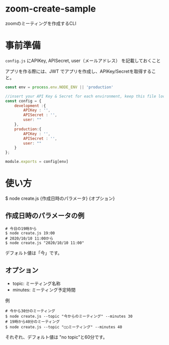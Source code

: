 # zoom-create-sample
zoomのミーティングを作成するCLI

# 事前準備

`config.js` にAPIKey, APISecret, user（メールアドレス） を記載しておくこと

アプリを作る際には、JWT でアプリを作成し、APIKey/Secretを取得すること。


```config.js
const env = process.env.NODE_ENV || 'production'

//insert your API Key & Secret for each environment, keep this file local and never push it to a public repo for security purposes.
const config = {
	development :{
		APIKey : '',
		APISecret : '',
        user: ""
	},
	production:{
		APIKey : '',
		APISecret : '',
        user: ""
	}
};

module.exports = config[env]
```


# 使い方

$ node create.js {作成日時のパラメータ} {オプション}

## 作成日時のパラメータの例

```
# 今日の19時から
$ node create.js 19:00 
# 2020/10/10 11:00から
$ node create.js "2020/10/10 11:00"
```

デフォルト値は「今」です。

## オプション

- topic: ミーティング名称
- minutes: ミーティング予定時間

例

```
# 今から30分のミーティング
$ node create.js --topic "今からのミーティング" --minutes 30
# 19時から40分のミーティング
$ node create.js --topic "◯◯ミーティング" --minutes 40
```

それぞれ、デフォルト値は "no topic"と60分です。

